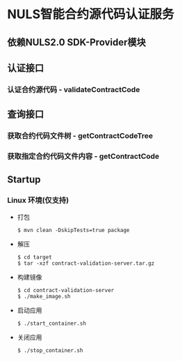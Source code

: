 # NULS智能合约源代码认证服务

## 依赖NULS2.0 SDK-Provider模块

## 认证接口

### 认证合约源代码 - validateContractCode

## 查询接口

### 获取合约代码文件树 - getContractCodeTree

### 获取指定合约代码文件内容 - getContractCode

## Startup

### Linux 环境(仅支持)

- 打包

      $ mvn clean -DskipTests=true package
    
- 解压

      $ cd target
      $ tar -xzf contract-validation-server.tar.gz
    
- 构建镜像 

      $ cd contract-validation-server
      $ ./make_image.sh
    
- 启动应用

      $ ./start_container.sh
    
- 关闭应用

      $ ./stop_container.sh